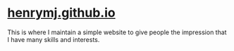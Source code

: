 # [henrymj.github.io](henrymj.github.io)

This is where I maintain a simple website to give people the impression that I have many skills and interests.
